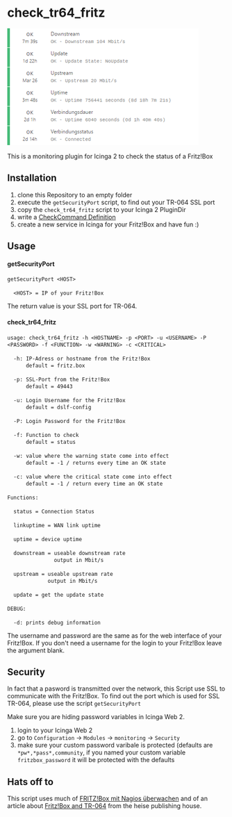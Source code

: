 # check_tr64_fritz

![check_tr64_fritz](doc/github_doc_fritzbox_services.png)

This is a monitoring plugin for Icinga 2 to check the status of a Fritz!Box

## Installation

1. clone this Repository to an empty folder 
2. execute the `getSecurityPort` script, to find out your TR-064 SSL port
3. copy the `check_tr64_fritz` script to your Icinga 2 PluginDir 
4. write a [CheckCommand Definition](https://docs.icinga.com/icinga2/latest/doc/module/icinga2/chapter/monitoring-basics#check-commands)
5. create a new service in Icinga for your Fritz!Box and have fun :)

## Usage

#### getSecurityPort

```
getSecurityPort <HOST>

  <HOST> = IP of your Fritz!Box
```

The return value is your SSL port for TR-064.

#### check_tr64_fritz

```
usage: check_tr64_fritz -h <HOSTNAME> -p <PORT> -u <USERNAME> -P <PASSWORD> -f <FUNCTION> -w <WARNING> -c <CRITICAL>

  -h: IP-Adress or hostname from the Fritz!Box
      default = fritz.box

  -p: SSL-Port from the Fritz!Box
      default = 49443

  -u: Login Username for the Fritz!Box
      default = dslf-config

  -P: Login Password for the Fritz!Box

  -f: Function to check
      default = status

  -w: value where the warning state come into effect
      default = -1 / returns every time an OK state

  -c: value where the critical state come into effect
      default = -1 / return every time an OK state

Functions:

  status = Connection Status

  linkuptime = WAN link uptime

  uptime = device uptime

  downstream = useable downstream rate
               output in Mbit/s

  upstream = useable upstream rate
             output in Mbit/s

  update = get the update state

DEBUG:

  -d: prints debug information
```

The username and password are the same as for the web interface of your Fritz!Box. If you don't need a username for the login to your Fritz!Box leave the argument blank.

## Security

In fact that a pasword is transmitted over the network, this Script use SSL to communicate with the Fritz!Box.
To find out the port which is used for SSL TR-064, please use the script `getSecurityPort`

Make sure you are hiding password variables in Icinga Web 2.

1. login to your Icinga Web 2
2. go to `Configuration` -> `Modules` -> `monitoring` -> `Security`
3. make sure your custom password varibale is protected (defaults are `*pw*,*pass*,community`, if you named your custom variable `fritzbox_password` it will be protected with the defaults

## Hats off to

This script uses much of [FRITZ!Box mit Nagios überwachen](http://blog.gmeiners.net/2013/09/fritzbox-mit-nagios-uberwachen.html) and of an
article about [Fritz!Box and TR-064](http://heise.de/-2550500) from the heise publishing house.
